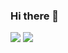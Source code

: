 ### Hi there 👋

<img src="https://github-readme-stats.vercel.app/api?username=SherlockQi&title_color=00FFBD&show_icons=true&icon_color=00FFBD&text_color=00FFBD&bg_color=01033F&hide_title=false" />


<img src="https://github-readme-stats.vercel.app/api/top-langs/?username=SherlockQi&hide_langs_below=0&theme=default" />




<!--
**SherlockQi/sherlockqi** is a ✨ _special_ ✨ repository because its `README.md` (this file) appears on your GitHub profile.

Here are some ideas to get you started:

- 🔭 I’m currently working on ...
- 🌱 I’m currently learning ...
- 👯 I’m looking to collaborate on ...
- 🤔 I’m looking for help with ...
- 💬 Ask me about ...
- 📫 How to reach me: ...
- 😄 Pronouns: ...
- ⚡ Fun fact: ...
-->
